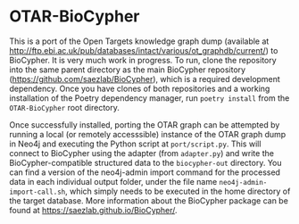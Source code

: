 # OTAR-BioCypher

This is a port of the Open Targets knowledge graph dump (available at http://ftp.ebi.ac.uk/pub/databases/intact/various/ot_graphdb/current/) to BioCypher. It is very much work in progress. To run, clone the repository into the same parent directory as the main BioCypher repository (https://github.com/saezlab/BioCypher), which is a required development dependency. Once you have clones of both repositories and a working installation of the Poetry dependency manager, run `poetry install` from the `OTAR-BioCypher` root directory.

Once successfully installed, porting the OTAR graph can be attempted by running a local (or remotely accesssible) instance of the OTAR graph dump in Neo4j and executing the Python script at `port/script.py`. This will connect to BioCypher using the adapter (from `adapter.py`) and write the BioCypher-compatible structured data to the `biocypher-out` directory. You can find a version of the neo4j-admin import command for the processed data in each individual output folder, under the file name `neo4j-admin-import-call.sh`, which simply needs to be executed in the home directory of the target database. More information about the BioCypher package can be found at https://saezlab.github.io/BioCypher/.

